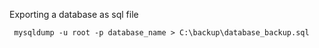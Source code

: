 Exporting a database as sql file

     mysqldump -u root -p database_name > C:\backup\database_backup.sql
